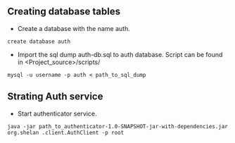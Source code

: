 
## Creating database tables

* Create a database with the name auth. 

`create database auth`

* Import the sql dump auth-db.sql to auth database. Script can be found in <Project_source>/scripts/

`mysql -u username -p auth < path_to_sql_dump`

## Strating Auth service

* Start authenticator service. 

`java -jar path_to_authenticator-1.0-SNAPSHOT-jar-with-dependencies.jar org.shelan
.client.AuthClient -p root`
